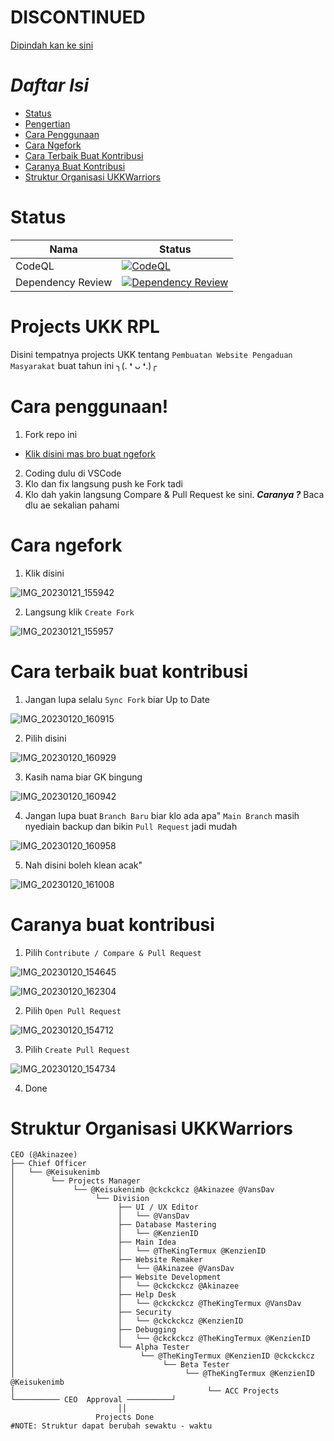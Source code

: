 <h1>DISCONTINUED</h1>

[Dipindah kan ke sini](https://github.com/UKKWariors/Website-Pemngaduan-Masyarakat-Remake)

# *Daftar Isi*
- [Status](#status)
- [Pengertian](#projects-ukk-rpl)
- [Cara Penggunaan](#cara-penggunaan)
- [Cara Ngefork](#cara-ngefork)
- [Cara Terbaik Buat Kontribusi](#cara-terbaik-buat-kontribusi)
- [Caranya Buat Kontribusi](#caranya-buat-kontribusi)
- [Struktur Organisasi UKKWarriors](#struktur-organisasi-ukkwarriors)

# Status
| Nama | Status |
| --- | --- |
| CodeQL | [![CodeQL](https://github.com/UKKWariors/Website-Pengaduan-Masyarakat/actions/workflows/codeql.yml/badge.svg)](https://github.com/UKKWariors/Website-Pengaduan-Masyarakat/actions/workflows/codeql.yml) |
| Dependency Review | [![Dependency Review](https://github.com/UKKWariors/Website-Pengaduan-Masyarakat/actions/workflows/dependency-review.yml/badge.svg)](https://github.com/UKKWariors/Website-Pengaduan-Masyarakat/actions/workflows/dependency-review.yml) |

# Projects UKK RPL
Disini tempatnya projects UKK tentang `Pembuatan Website Pengaduan Masyarakat` buat tahun ini ╮⁠(⁠.⁠ ⁠❛⁠ ⁠ᴗ⁠ ⁠❛⁠.⁠)⁠╭

# Cara penggunaan!
1. Fork repo ini
- [Klik disini mas bro buat ngefork](https://github.com/UKKWariors/Website-Pengaduan-Masyarakat/fork)
2. Coding dulu di VSCode
3. Klo dan fix langsung push ke Fork tadi
4. Klo dah yakin langsung Compare & Pull Request ke sini. ***Caranya ?*** Baca dlu ae sekalian pahami 

# Cara ngefork
1. Klik disini

![IMG_20230121_155942](https://user-images.githubusercontent.com/50316075/213859977-adf7bc4a-db62-4a01-943d-6e5bd41dcc19.jpg)

2. Langsung klik `Create Fork`

![IMG_20230121_155957](https://user-images.githubusercontent.com/50316075/213859971-46b7bb88-9aab-4680-a896-a16c4d060e9f.jpg)


# Cara terbaik buat kontribusi
1. Jangan lupa selalu `Sync Fork` biar Up to Date

![IMG_20230120_160915](https://user-images.githubusercontent.com/50316075/213658075-0bcf28d9-8a31-4a97-bfdb-4d67b2ca9855.jpg)

2. Pilih disini

![IMG_20230120_160929](https://user-images.githubusercontent.com/50316075/213658087-eca8d5e0-8375-4b5d-8f9c-7025f3aa950c.jpg)

3. Kasih nama biar GK bingung

![IMG_20230120_160942](https://user-images.githubusercontent.com/50316075/213658097-e468cc3c-dad6-46d7-9ca8-1620cfdd90bf.jpg)

4. Jangan lupa buat `Branch Baru` biar klo ada apa" `Main Branch` masih nyediain backup dan bikin `Pull Request` jadi mudah

![IMG_20230120_160958](https://user-images.githubusercontent.com/50316075/213658102-64f4581f-0b90-42e8-a612-3078e389f208.jpg)

5. Nah disini boleh klean acak"

![IMG_20230120_161008](https://user-images.githubusercontent.com/50316075/213658107-4b778e5a-b97d-4cdc-93bd-48384cfa618a.jpg)


# Caranya buat kontribusi 
1. Pilih `Contribute / Compare & Pull Request`

![IMG_20230120_154645](https://user-images.githubusercontent.com/50316075/213654461-aed01793-d706-4b8e-9f67-c39551d2355a.jpg)

![IMG_20230120_162304](https://user-images.githubusercontent.com/50316075/213660483-8863fd56-2980-4285-966d-70075d4e87f9.jpg)

2. Pilih `Open Pull Request`

![IMG_20230120_154712](https://user-images.githubusercontent.com/50316075/213654474-c825daa1-845a-4c01-aa1c-ce1eca547c87.jpg)

3. Pilih `Create Pull Request`

![IMG_20230120_154734](https://user-images.githubusercontent.com/50316075/213654481-19879235-c4db-408b-b8d9-62365623e2ce.jpg)

4. Done

# Struktur Organisasi UKKWarriors

```console
CEO (@Akinazee)
├── Chief Officer
│   └── @Keisukenimb
│        └── Projects Manager
│             └── @Keisukenimb @ckckckcz @Akinazee @VansDav
│                  └── Division
│                       ├── UI / UX Editor
│                       │   └── @VansDav
│                       ├── Database Mastering
│                       │   └── @KenzienID
│                       ├── Main Idea
│                       │   └── @TheKingTermux @KenzienID
│                       ├── Website Remaker
│                       │   └── @Akinazee @VansDav
│                       ├── Website Development 
│                       │   └── @ckckckcz @Akinazee
│                       ├── Help Desk
│                       │   └── @ckckckcz @TheKingTermux @VansDav
│                       ├── Security
│                       │   └── @ckckckcz @KenzienID 
│                       ├── Debugging
│                       │   └── @ckckckcz @TheKingTermux @KenzienID
│                       └── Alpha Tester 
│                            └── @TheKingTermux @KenzienID @ckckckcz
│                                 └── Beta Tester 
│                                      └── @TheKingTermux @KenzienID @Keisukenimb
│                                           └── ACC Projects                           
└────────── CEO  Approval ──────────┘
                        ││
                   Projects Done
#NOTE: Struktur dapat berubah sewaktu - waktu 
```
